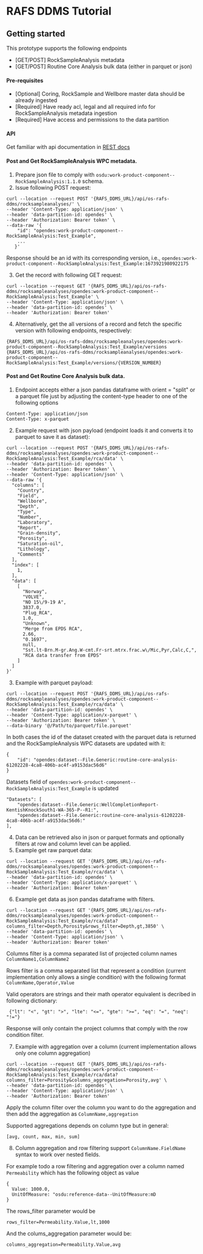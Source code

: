 # RAFS DDMS Tutorial

## Getting started
This prototype supports the following endpoints
- [GET/POST] RockSampleAnalysis metadata
- [GET/POST] Routine Core Analysis bulk data (either in parquet or json)

#### Pre-requisites
- [Optional] Coring, RockSample and Wellbore master data should be already ingested
- [Required] Have ready acl, legal and all required info for RockSampleAnalysis metadata ingestion
- [Required] Have access and permissions to the data partition 


#### API
Get familiar with api documentation in [REST docs](../spec/openapi.json)

#### Post and Get RockSampleAnalysis WPC metadata.
1. Prepare json file to comply with ```osdu:work-product-component--RockSampleAnalysis:1.1.0``` schema.
2. Issue following POST request:
```
curl --location --request POST '{RAFS_DDMS_URL}/api/os-rafs-ddms/rocksampleanalyses/' \
--header 'Content-Type: application/json' \
--header 'data-partition-id: opendes' \
--header 'Authorization: Bearer token' \
--data-raw '{
    "id": "opendes:work-product-component--RockSampleAnalysis:Test_Example",
    ...
   }'
```
Response should be an id with its corresponding version, i.e.,  ```opendes:work-product-component--RockSampleAnalysis:Test_Example:1673921980922175```

3. Get the record with following GET request:
```
curl --location --request GET '{RAFS_DDMS_URL}/api/os-rafs-ddms/rocksampleanalyses/opendes:work-product-component--RockSampleAnalysis:Test_Example' \
--header 'Content-Type: application/json' \
--header 'data-partition-id: opendes' \
--header 'Authorization: Bearer token'
```
4. Alternatively, get the all versions of a record and fetch the specific version with following endpoints, respectively:
```
{RAFS_DDMS_URL}/api/os-rafs-ddms/rocksampleanalyses/opendes:work-product-component--RockSampleAnalysis:Test_Example/versions
{RAFS_DDMS_URL}/api/os-rafs-ddms/rocksampleanalyses/opendes:work-product-component--RockSampleAnalysis:Test_Example/versions/{VERSION_NUMBER}
```

#### Post and Get Routine Core Analysis bulk data.
1. Endpoint accepts either a json pandas dataframe with orient = "split" or a parquet file just by adjusting the content-type header to one of the following options
```
Content-Type: application/json
Content-Type: x-parquet
```
2. Example request with json payload (endpoint loads it and converts it to parquet to save it as dataset):
```
curl --location --request POST '{RAFS_DDMS_URL}/api/os-rafs-ddms/rocksampleanalyses/opendes:work-product-component--RockSampleAnalysis:Test_Example/rca/data' \
--header 'data-partition-id: opendes' \
--header 'Authorization: Bearer token' \
--header 'Content-Type: application/json' \
--data-raw '{
  "columns": [
    "Country",
    "Field",
    "Wellbore",
    "Depth",
    "Type",
    "Number",
    "Laboratory",
    "Report",
    "Grain-density",
    "Porosity",
    "Saturation-oil",
    "Lithology",
    "Comments"
  ],
  "index": [
    1,
  ],
  "data": [
    [
      "Norway",
      "VOLVE",
      "NO 15\/9-19 A",
      3837.0,
      "Plug_RCA",
      1.0,
      "Unknown",
      "Merge from EPDS RCA",
      2.66,
      "0.1697",
      null,
      "Sst.lt-Brn.M-gr.Ang.W-cmt.Fr-srt.mtrx.frac.w\/Mic,Pyr,Calc,C,",
      "RCA data transfer from EPDS"
    ]
  ]
}'
```
3. Example with parquet payload:
```
curl --location --request POST '{RAFS_DDMS_URL}/api/os-rafs-ddms/rocksampleanalyses/opendes:work-product-component--RockSampleAnalysis:Test_Example/rca/data' \
--header 'data-partition-id: opendes' \
--header 'Content-Type: application/x-parquet' \
--header 'Authorization: Bearer token' \
--data-binary '@/Path/to/parquet/file.parquet'
```
In both cases the id of the dataset created with the parquet data is returned and the RockSampleAnalysis WPC datasets are updated with it:
```
{
    "id": "opendes:dataset--File.Generic:routine-core-analysis-61202228-4ca8-406b-ac4f-a9153dac56d6"
}
```
Datasets field of ```opendes:work-product-component--RockSampleAnalysis:Test_Example``` is updated
```
"Datasets": [
    "opendes:dataset--File.Generic:WellCompletionReport-KentishKnockSouth1-WA-365-P--R1:",
    "opendes:dataset--File.Generic:routine-core-analysis-61202228-4ca8-406b-ac4f-a9153dac56d6:"
],
```
4. Data can be retrieved also in json or parquet formats and optionally filters at row and column level can be applied.
5. Example get raw parquet data:
```
curl --location --request GET '{RAFS_DDMS_URL}/api/os-rafs-ddms/rocksampleanalyses/opendes:work-product-component--RockSampleAnalysis:Test_Example/rca/data' \
--header 'data-partition-id: opendes' \
--header 'Content-Type: application/x-parquet' \
--header 'Authorization: Bearer token'
```
6. Example get data as json pandas dataframe with filters.
```
curl --location --request GET '{RAFS_DDMS_URL}/api/os-rafs-ddms/rocksampleanalyses/opendes:work-product-component--RockSampleAnalysis:Test_Example/rca/data?columns_filter=Depth,Porosity&rows_filter=Depth,gt,3850' \
--header 'data-partition-id: opendes' \
--header 'Content-Type: application/json' \
--header 'Authorization: Bearer token'
```
Columns filter is a comma separated list of projected column names ```ColumnName1,ColumnName2```

Rows filter is a comma separated list that represent a condition (current implementation only allows a single condition) with the following format ```ColumnName,Operator,Value```

Valid operators are strings and their math operator equivalent is decribed in following dictionary:
```
 {"lt": "<", "gt": ">", "lte": "<=", "gte": ">=", "eq": "=", "neq": "!="}
```
Response will only contain the project columns that comply with the row condition filter.

7. Example with aggregation over a column (current implementation allows only one column aggregation)
```
curl --location --request GET '{RAFS_DDMS_URL}/api/os-rafs-ddms/rocksampleanalyses/opendes:work-product-component--RockSampleAnalysis:Test_Example/rca/data?columns_filter=Porosity&columns_aggregation=Porosity,avg' \
--header 'data-partition-id: opendes' \
--header 'Content-Type: application/json' \
--header 'Authorization: Bearer token'
```
Apply the column filter over the column you want to do the aggregation and then add the aggregation as ```ColumnName,aggregation```

Supported aggregations depends on column type but in general:
```
[avg, count, max, min, sum]
```
8. Column aggregation and row filtering support ```ColumnName.FieldName``` syntax to work over nested fields.

For example todo a row filtering and aggregation over a column named ```Permeability``` which has the following object as value
```
{
  Value: 1000.0,
  UnitOfMeasure: "osdu:reference-data--UnitOfMeasure:mD
}
```
The rows_filter parameter would be
```
rows_filter=Permeability.Value,lt,1000
```

And the colums_aggregation parameter would be:
```
columns_aggregation=Permeability.Value,avg
```
